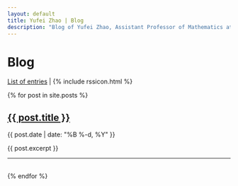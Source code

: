 ```yaml
---
layout: default
title: Yufei Zhao | Blog
description: "Blog of Yufei Zhao, Assistant Professor of Mathematics at MIT"
---
```



<div class="blog">
<h1 class="content-listing-header sans">Blog</h1>

<p>
<a href="/blog/list/">List of entries</a>
|
{% include rssicon.html %}
</p>

{% for post in site.posts %}
<h2><a href="{{ post.url | prepend: site.baseurl }}">{{ post.title }}</a></h2>
<p><span class="smaller">{{ post.date | date: "%B %-d, %Y" }}</span></p>
<div>{{ post.excerpt }}</div>
<hr class="slender"> 
<br/>
{% endfor %}

</div>
